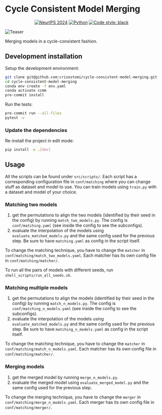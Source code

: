 # Cycle Consistent Model Merging

<p align="center">
    <a href="https://arxiv.org/abs/2405.17897"><img alt="NeurIPS 2024" src="https://img.shields.io/badge/2024-2024?logoColor=grey&label=NeurIPS&labelColor=purple&color=grey&link=https%3A%2F%2Farxiv.org%2Fabs%2F2405.17897"></a>
    <a href="https://www.python.org/downloads/"><img alt="Python" src="https://img.shields.io/badge/python-3.9-blue.svg"></a>
    <a href="https://black.readthedocs.io/en/stable/"><img alt="Code style: black" src="https://img.shields.io/badge/code%20style-black-000000.svg"></a>
</p>

![Teaser](figures/teaser.png)

Merging models in a cycle-consistent fashion.

## Development installation

Setup the development environment:

```bash
git clone git@github.com:crisostomi/cycle-consistent-model-merging.git
cd cycle-consistent-model-merging
conda env create -f env.yaml
conda activate ccmm
pre-commit install
```

Run the tests:

```bash
pre-commit run --all-files
pytest -v
```

### Update the dependencies

Re-install the project in edit mode:

```bash
pip install -e .[dev]
```

## Usage

All the scripts can be found under `src/scripts/`. Each script has a corresponding configuration file in `conf/matching` where you can change stuff as dataset and model to use. You can train models using `train.py` with a dataset and model of your choice.

### Matching two models

1. get the permutations to align the two models (identified by their seed in the config) by running `match_two_models.py`. The config is `conf/matching.yaml` (see inside the config to see the subconfigs).
2. evaluate the interpolation of the models using `evaluate_matched_models.py` and the same config used for the previous step. Be sure to have `matching.yaml` as config in the script itself.

To change the matching technique, you have to change the `matcher` in `conf/matching/match_two_models.yaml`. Each matcher has its own config file in `conf/matching/matcher/`.

To run all the pairs of models with different seeds, run `shell_scripts/run_all_seeds.sh`.

### Matching multiple models

1. get the permutations to align the models (identified by their seed in the config) by running `match_n_models.py`. The config is `conf/matching_n_models.yaml` (see inside the config to see the subconfigs).
2. evaluate the interpolation of the models using `evaluate_matched_models.py` and the same config used for the previous step.  Be sure to have `matching_n_models.yaml` as config in the script itself.

To change the matching technique, you have to change the `matcher` in `conf/matching/match_n_models.yaml`. Each matcher has its own config file in `conf/matching/matcher/`.

### Merging models

1. get the merged model by running `merge_n_models.py`.
2. evaluate the merged model using `evaluate_merged_model.py` and the same config used for the previous step.

To change the merging technique, you have to change the `merger` in `conf/matching/merge_n_models.yaml`. Each merger has its own config file in `conf/matching/merger/`.
